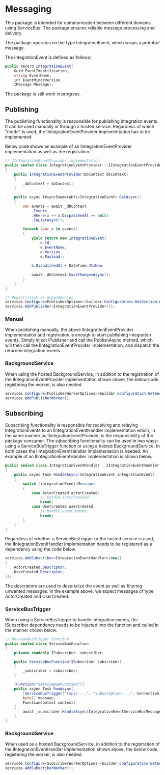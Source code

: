 # Messaging

This package is intended for communication between different domains using ServiceBus.
The package ensures reliable message processing and delivery.

The package operates on the type IntegrationEvent, which wraps a protobuf message.

The IntegrationEvent is defined as follows:

```csharp
public record IntegrationEvent(
    Guid EventIdentification,
    string EventName,
    int EventMinorVersion,
    IMessage Message);
```

The package is still work in progress.

## Publishing

The publishing functionality is responsible for publishing integration events. It can be used manually or through a hosted service.
Regardless of which "mode" is used, the IIntegrationEventProvider implementation has to be implemented.

Below code shows an example of an IIntegrationEventProvider implementation as well as the registration.

```csharp
// IIntegrationEventProvider implementation
public sealed class IntegrationEventProvider : IIntegrationEventProvider
{
    public IntegrationEventProvider(DbContext dbContext)
    {
        _dbContext = dbContext;
    }
    
    public async IAsyncEnumerable<IntegrationEvent> GetAsync()
    {
        var events = await _dbContext
            .Events
            .Where(x => x.DispatchedAt == null)
            .ToListAsync();
        
        foreach (var e in events)
        {
            yield return new IntegrationEvent(
                e.Id,
                e.EventName,
                e.Version,
                e.Payload);
            
            e.DispatchedAt = DateTime.UtcNow;
            
            await _dbContext.SaveChangesAsync();
        }
    }
}

// Registration of dependencies
services.Configure<PublisherOptions>(builder.Configuration.GetSection(nameof(PublisherOptions)));
services.AddPublisher<IntegrationEventProvider>();
```

### Manual

When publishing manually, the above IIntegrationEventProvider implementation and registration is enough to start publishing integration events.
Simply inject IPublisher and call the PublishAsync method, which will then call the IIntegrationEventProvider implementation, and dispatch the returned integration events.

### BackgroundService

When using the hosted BackgroundService, in addition to the registration of the IIntegrationEventProvider implementation shown above, the below code, registering the worker, is also needed.

```csharp
services.Configure<PublisherWorkerOptions>(builder.Configuration.GetSection(nameof(PublisherWorkerOptions)));
services.AddPublisherWorker();
```

## Subscribing

Subscribing functionality is responsible for receiving and relaying IntegrationEvents to an IIntegrationEventHandler implementation which, in the same manner as IIntegrationEventProvider, is the responsibility of the package consumer.
The subscribing functionality can be used in two ways: using a ServiceBusTrigger function or using a hosted BackgroundService.
In both cases the IIntegrationEventHandler implementation is needed. An example of an IIIntegrationEventHandler implementation is shown below.

```csharp
public sealed class IntegrationEventHandler : IIntegrationEventHandler
{
    public async Task HandleAsync(IntegrationEvent integrationEvent)
    {
        switch (integrationEvent.Message)
        {
            case ActorCreated actorCreated:
                // handle actorCreated
                break;
            case UserCreated userCreated:
                // handle userCreated
                break;
        }
    }
}
```

Regardless of whether a ServiceBusTrigger or the hosted service is used, the IIntegrationEventHandler implementation needs to be registered as a dependency using the code below.

```csharp
services.AddSubscriber<IntegrationEventHandler>(new[]
{
    ActorCreated.Descriptor,
    UserCreated.Descriptor,
});
```

The descriptors are used to deserialize the event as well as filtering unwanted messages. In the example above, we expect messages of type ActorCreated and UserCreated.

### ServiceBusTrigger

When using a ServiceBusTrigger to handle integration events, the ISubscriber dependency needs to be injected into the function and called in the manner shown below.

```csharp
// MessageBusTrigger function
public sealed class ServiceBusFunction
{
    private readonly ISubscriber _subscriber;

    public ServiceBusFunction(ISubscriber subscriber)
    {
        _subscriber = subscriber;
    }

    [Function("ServiceBusFunction")]
    public async Task RunAsync(
        [ServiceBusTrigger("topic-...", "subscription-...", Connection = "ConnectionString")]
        byte[] message,
        FunctionContext context)
    {
        await _subscriber.HandleAsync(IntegrationEventServiceBusMessage.Create(message, context.BindingContext.BindingData!));
    }
}
```

### BackgroundService

When used as a hosted BackgroundService, in addition to the registration of the IIntegrationEventHandler implementation shown above, the below code, registering the worker, is also needed.

```csharp
services.Configure<SubscriberWorkerOptions>(builder.Configuration.GetSection(nameof(SubscriberWorkerOptions)));
services.AddSubscriberWorker();
```

